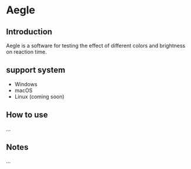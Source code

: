 # Aegle
## Introduction
Aegle is a software for testing the effect of different colors and brightness on reaction time.

## support system
* Windows
* macOS
* Linux (coming soon)

## How to use
...

## Notes
...
